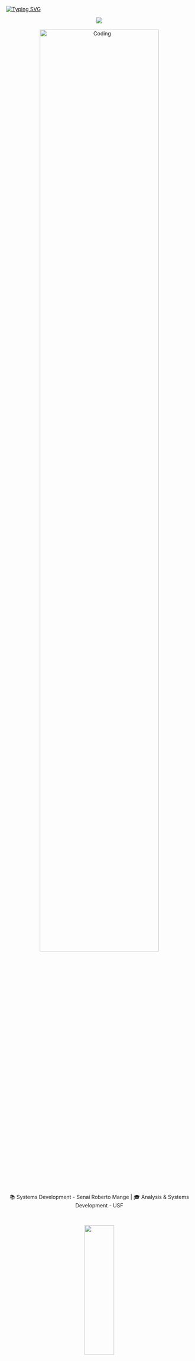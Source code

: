 [![Typing SVG](https://readme-typing-svg.herokuapp.com/?color=c9c1e5&size=30&center=true&vCenter=true&width=1000&lines=Welcome+to+my+GitHub+profile%21;My+name+is+Mirela%21)](https://git.io/typing-svg)

<div align="center">
  <img src="https://user-images.githubusercontent.com/73097560/115834477-dbab4500-a447-11eb-908a-139a6edaec5c.gif" />
</div>

<div align="center">
  <br>
  <img width="80%" alt="Coding" src="https://i.pinimg.com/originals/4e/af/b9/4eafb9d14230b57193f327316c0760d1.gif" />
  <br>
</div>

<div align="center">
  <br>
  <p>
    📚 Systems Development - Senai Roberto Mange | 🎓 Analysis & Systems Development - USF <br>
  </p>
</div>

<div align="center">
  <br>
  <p>
    <a>
      <img src="https://skillicons.dev/icons?i=js,react,django,github,python,java,c,html,css,mysql&perline=10" width="40%" height="30%" />
    </a>
  </p>
</div>

<div align="center">
  <br>
  <img src="https://user-images.githubusercontent.com/73097560/115834477-dbab4500-a447-11eb-908a-139a6edaec5c.gif" />
  <br>
</div>

<div align="center">
  <br>
  <img width="49%" height="195px" src="https://github-readme-stats.vercel.app/api?username=mirelamoraess&show_icons=true&count_private=true&hide_border=true&title_color=c9c1e5&icon_color=7B07FF&text_color=a07dce&bg_color=0d1117" alt="Mirela Moraes github stats" /> 
  <img width="49%" height="195px" src="https://github-readme-streak-stats.herokuapp.com/?user=mirelamoraess&show_icons=true&hide_border=true&locale=en&layout=compact&title_color=c9c1e5&icon_color=a07dce&text_color=a07dce&bg_color=0d1117&ring=c9c1e5&fire=a07dce&currStreakLabel=c9c1e5&currStreakNum=a07dce&sideNums=a07dce&sideLabels=c9c1e5&background=0d1117&dates=a07dce" />
</div>
